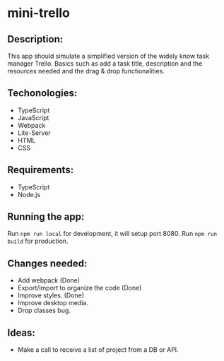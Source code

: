 # mini-trello

## Description:

This app should simulate a simplified version of the widely know task manager Trello. Basics such as add a task title, description and the resources needed and the drag & drop functionalities.

## Techonologies:

- TypeScript
- JavaScript
- Webpack
- Lite-Server
- HTML
- CSS

## Requirements:

- TypeScript
- Node.js

## Running the app:

Run `npm run local` for development, it will setup port 8080.
Run `npm run build` for production.

## Changes needed:

- Add webpack (Done)
- Export/import to organize the code (Done)
- Improve styles. (Done)
- Improve desktop media.
- Drop classes bug.

## Ideas:

- Make a call to receive a list of project from a DB or API.
